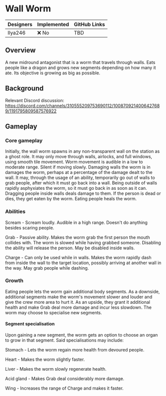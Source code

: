# Wall Worm

| Designers | Implemented | GitHub Links |
|---|---|---|
| Ilya246 | :x: No | TBD |

## Overview

A new midround antagonist that is a worm that travels through walls. Eats people like a dragon and grows new segments depending on how many it ate. Its objective is growing as big as possible.

## Background

Relevant Discord discussion: https://discord.com/channels/310555209753690112/1008709214006427689/1191795809587576922

## Gameplay

### Core gameplay

Initially, the wall worm spawns in any non-transparent wall on the station as a ghost role.
It may only move through walls, airlocks, and full windows, using smooth tile movement.
Worm movement is audible in a low to moderate range. Silent if moving slowly.
Damaging walls the worm is in damages the worm, perhaps at a percentage of the damage dealt to the wall.
It may, through the usage of an ability, temporarily go out of walls to grab people, after which it must go back into a wall.
Being outside of walls rapidly asphyxiates the worm, so it must go back in as soon as it can.
Dragging people inside walls deals damage to them. If the person is dead or dies, they get eaten by the worm.
Eating people heals the worm.

### Abilities

Scream - Scream loudly. Audible in a high range. Doesn't do anything besides scaring people.

Grab - Passive ability. Makes the worm grab the first person the mouth collides with. The worm is slowed while having grabbed someone. Disabling the ability will release the person. May be disabled inside walls.

Charge - Can only be used while in walls. Makes the worm rapidly dash from inside the wall to the target location, possibly arriving at another wall in the way. May grab people while dashing.

### Growth

Eating people lets the worm gain additional body segments.
As a downside, additional segments make the worm's movement slower and louder and give the crew more area to hurt it.
As an upside, they grant it additional health and make Grab deal more damage and incur less slowdown.
The worm may choose to specialise new segments.

#### Segment specialisation

Upon gaining a new segment, the worm gets an option to choose an organ to grow in that segment. Said specialisations may include:

Stomach - Lets the worm regain more health from devoured people.

Heart - Makes the worm slightly faster.

Liver - Makes the worm slowly regenerate health.

Acid gland - Makes Grab deal considerably more damage.

Wing - Increases the range of Charge and makes it faster.
